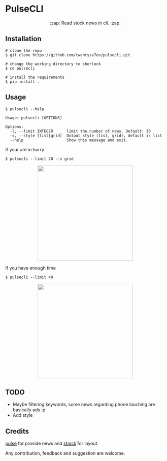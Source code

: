 # PulseCLI

<p align="center">
:zap: Read stock news in cli. :zap:
</p>

## Installation

```console
# clone the repo
$ git clone https://github.com/twentyse7en/pulsecli.git

# change the working directory to sherlock
$ cd pulsecli

# install the requirements
$ pip install .
```

## Usage

```console
$ pulsecli --help

Usage: pulsecli [OPTIONS]

Options:
  -l, --limit INTEGER      limit the number of news. Default: 30
  -s, --style [list|grid]  Output style (list, grid), default is list
  --help                   Show this message and exit.
```

If your are in hurry

```console
$ pulsecli --limit 20 --s grid
```

<p align="center">
<img src="https://user-images.githubusercontent.com/59721339/127202639-7c2ed98d-e000-4ac5-8826-eb528da068bc.png" height=300>
</p>

If you have enough time

```console
$ pulsecli --limit 40
```

<p align="center">
<img src="https://user-images.githubusercontent.com/59721339/127203207-650d4d21-97d9-4bc6-94c1-837d92fd36eb.png" height=300>
</p>

## TODO
- Maybe filtering keywords, some news regarding phone lauching are basically ads :p
- Add style

## Credits
[pulse](https://pulse.zerodha.com/) for provide news and [starcli]() for layout.

Any contribution, feedback and suggestion are welcome.
